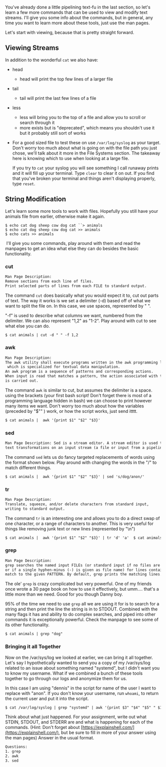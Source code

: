 You've already done a little pipelining text-fu in the last section, so
let's learn a few more commands that can be used to view and modify text
streams. I'll give you some info about the commands, but in general, any
time you want to learn more about these tools, just use the man pages.

Let's start with viewing, because that is pretty straight forward.

## Viewing Streams

In addition to the wonderful `cat` we also have:

-   head
    -   head will print the top few lines of a larger file

-   tail
    -   tail will print the last few lines of a file

-   less

    -   less will bring you to the top of a file and allow you to scroll
        or search through it
    -   more exists but is "deprecated", which means you shouldn't use
        it but it probably still sort of works

-   For a good sized file to test these on use `/var/log/syslog` as your
    target. Don't worry too much about what is going on with the file
    path you just chose, we'll talk about it more in the File Systems
    section. The takeaway here is knowing which to use when looking at a
    large file.

    If you try to `cat` your syslog you will see something I call
    runaway prints and it will fill up your terminal. Type `clear` to
    clear it on out. If you find that you've broken your terminal and
    things aren't displaying properly, type `reset`.

## String Modification

Let's learn some more tools to work with files. Hopefully you still have
your animals file from earlier, otherwise make it again.

`$ echo cat dog sheep cow dog cat ``> animals `  
`$ echo cat dog sheep cow dog cat >> animals `  
`$ echo cats >> animals `

 I'll give you some commands, play around with them and read the
manpages to get an idea what else they can do besides the basic
functionality.

### cut

``` default
Man Page Description: 
Remove sections from each line of files. 
Print selected parts of lines from each FILE to standard output.
```

The command `cut` does basically what you would expect it to, cut out
parts of text. The way it works is we set a delimiter (-d) based off of
what we want to split the file on. In this case, we use spaces,
represented by " ".

"-f" is used to describe what columns we want, numbered from the
delimiter. We can also represent "1,2" as "1-2". Play around with cut to
see what else you can do.

``` default
$ cat animals | cut -d " " -f 1,2
```

### awk

``` default
Man Page Description: 
The awk utility shall execute programs written in the awk programming language,
 which is specialized for textual data manipulation. 
An awk program is a sequence of patterns and corresponding actions. 
When input is read that matches a pattern, the action associated with that pattern
is carried out.
```

The command `awk` is similar to cut, but assumes the delimiter is a
space. using the brackets (your first bash script! Don't forget there is
most of a programming language hidden in bash) we can choose to print
however many items we want. Don't worry too much about how the variables
(preceded by "$"" ) work, or how the script works, just send itttt.

``` default
$ cat animals |  awk '{print $1" "$2" "$3}'
```

### sed

``` default
Man Page Description: Sed is a stream editor. A stream editor is used to perform basic 
text transformations on an input stream (a file or input from a pipeline).
```

The command `sed` lets us do fancy targeted replacements of words using
the format shown below. Play around with changing the words in the "/"
to match different things.

``` default
$ cat animals |  awk '{print $1" "$2" "$3}' | sed 's/dog/anon/'
```

### tr

``` default
Man Page Description: 
Translate, squeeze, and/or delete characters from standard input, 
writing to standard output.
```

The command `tr` is an interesting one and allows you to do a direct
swap of one character, or a range of characters to another. This is very
useful for things like removing junk text or new lines (represented by
"\\n")

``` default
$ cat animals |  awk '{print $1" "$2" "$3}' | tr 'd' 'a'  $ cat animals |  awk '{print $1" "$2" "$3}' | tr 'do' 'pi'  
```

### grep

``` default
Man Page Description: 
grep searches the named input FILEs (or standard input if no files are named, 
or if a single hyphen-minus (-) is given as file name) for lines containing a 
match to the given PATTERN. By default, grep prints the matching lines.
```

The ole' `grep` is crazy complicated but very powerful. One of my
friends once wrote a 30 page book on how to use it effectively, but
umm.... that's a little more than we need. Good for you though Danny
boy.

95% of the time we need to use `grep` all we are using it for is to
search for a string and then print the line the string is in to STDOUT.
Combined with the many flags it has and ability to do complex searches,
and piped into other commands it is exceptionally powerful. Check the
manpage to see some of its other functionality.

``` default
$ cat animals | grep "dog"
```

### Bringing it all Together

Now on the /var/sys/log we looked at earlier, we can bring it all
together. Let's say I hypothetically wanted to send you a copy of my
/var/sys/log related to an issue about something named "systemd", but I
didn't want you to know my username. What if we combined a bunch of
these tools together to go through our logs and anonymize them for us.

In this case I am using "dennis" in the script for name of the user I
want to replace with "anon". If you don't know your username, run
`whoami`, to return the current user and put it into the script.

``` default
$ cat /var/log/syslog | grep "systemd" | awk '{print $3" "$4" "$5" " $10" "$11" " $12" "$13" "$14}' | sed 's/dennis/anon/'
```

Think about what just happened. For your assignment, write out what
STDIN, STDOUT, and STDERR are and what is happening for each of the
commands. (Hint: Don't forget about
[https://explainshell.com/](https://explainshell.com/), but be sure to
fill in more of your answer using the man pages) Answer in the usual
format.

``` default
Questions:
1. grep 
2. awk 
3. sed
```
